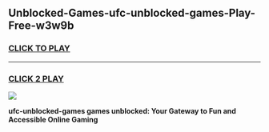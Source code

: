 
## Unblocked-Games-ufc-unblocked-games-Play-Free-w3w9b
<h3>
<a href="https://premium76.site?title=ufc-unblocked-games&ref=17A">CLICK TO PLAY</a></h3>
<hr>

<h3>
<a href="https://premium76.site?title=ufc-unblocked-games&ref=17A">CLICK 2 PLAY</a>
  
</h3>

<a href="https://premium76.site?title=ufc-unblocked-games&ref=17A"><img src="https://clearcache.store/games.png"></a>


**ufc-unblocked-games games unblocked: Your Gateway to Fun and Accessible Online Gaming**
